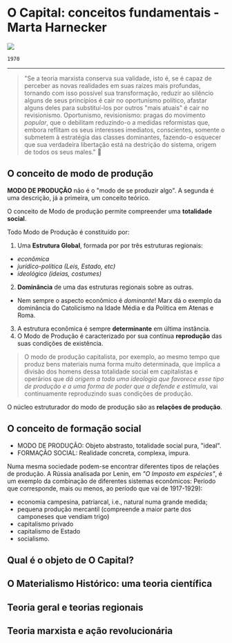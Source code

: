 # O Capital: conceitos fundamentais - Marta Harnecker

![](https://ensina.rtp.pt/site-uploads/2021/09/OperariosUSA-854x480.jpg)

`1970`
<hr> </hr>

> "Se a teoria marxista conserva sua validade, isto é, se é capaz de perceber as novas realidades em suas raízes mais profundas, tornando com isso possível sua transformação, reduzir ao silêncio alguns de seus princípios é cair no oportunismo político, afastar alguns deles para substituí-los por outros "mais atuais" é cair no revisionismo. Oportunismo, revisionismo: pragas do movimento _popular_, que o debilitam reduzindo-o a medidas reformistas que, embora reflitam os seus interesses imediatos, conscientes, somente o submetem à estratégia das classes dominantes, fazendo-o esquecer que sua verdadeira libertação está na destrição do sistema, origem de todos os seus males." 💭

## O conceito de modo de produção
**MODO DE PRODUÇÃO** não é o "modo de se produzir algo". A segunda é uma descrição, já a primeira, um conceito teórico.

O conceito de Modo de produção permite compreender uma **totalidade social**.

Todo Modo de Produção é constituído por:

1. Uma **Estrutura Global**, formada por por três estruturas regionais:
  - _econômica_
  - _jurídico-política (Leis, Estado, etc)_
  - _ideológico (ideias, costumes)_
  
2. **Dominância** de uma das estruturas regionais sobre as outras.
  - Nem sempre o aspecto econômico é _dominante_! Marx dá o exemplo da dominância do Catolicismo na Idade Média e da Política em Atenas e Roma.
    
3. A estrutura econômica é sempre **determinante** em última instância.
4. O Modo de Produção é caracterizado por sua contínua **reprodução** das suas condições de existência.
> O modo de produção capitalista, por exemplo, ao mesmo tempo que produz bens materiais numa forma muito determinada, que implica a divisão dos homens dessa totalidade social em capitalistas e operários que _dá origem a toda uma ideologia que favorece esse tipo de produção e a uma forma de poder que a defende e estimula_, vai continuamente reproduzindo suas condições de produção.

O núcleo estruturador do modo de produção são as __relações de produção__.

## O conceito de formação social
- MODO DE PRODUÇÃO: Objeto abstrasto, totalidade social pura, "ideal".
- FORMAÇÃO SOCIAL: Realidade concreta, complexa, impura.

Numa mesma sociedade podem-se encontrar diferentes tipos de relações de produção.
A Rússia analisada por Lenin, em _"O Imposto em espécies"_, é um exemplo da combinação de diferentes sistemas econômicos:
Período que corresponde, mais ou menos, ao período que vai de 1917-1929):

- economia campesina, patriarcal, i.e., natural numa grande medida;
- pequena produção mercantil (compreende a maior parte dos camponeses que vendiam trigo)
- capitalismo privado
- capitalismo de Estado
- socialismo.
  


## Qual é o objeto de O Capital?
## O Materialismo Histórico: uma teoria científica
## Teoria geral e teorias regionais
## Teoria marxista e ação revolucionária

